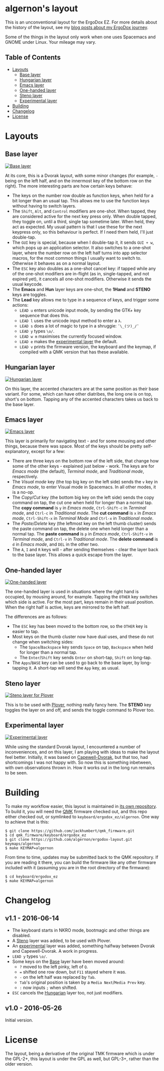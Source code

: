 algernon's layout
=======================

This is an unconventional layout for the ErgoDox EZ. For more details about the
history of the layout, see my
[blog posts about my ErgoDox journey][blog-ergodox].

 [blog-ergodox]: https://asylum.madhouse-project.org/blog/tags/ergodox/

Some of the things in the layout only work when one uses Spacemacs and GNOME
under Linux. Your mileage may vary.

## Table of Contents

* [Layouts](#layouts)
  - [Base layer](#base-layer)
  - [Hungarian layer](#hungarian-layer)
  - [Emacs layer](#emacs-layer)
  - [One-handed layer](#one-handed-layer)
  - [Steno layer](#steno-layer)
  - [Experimental layer](#experimental-layer)
* [Building](#building)
* [Changelog](#changelog)
* [License](#license)

# Layouts

## Base layer

[![Base layer](images/base-layer.png)](http://www.keyboard-layout-editor.com/#/gists/28f7eb305fdbff943613e1dc7aa9e82b)

At its core, this is a Dvorak layout, with some minor changes (for example, `-`
being on the left half, and on the innermost key of the bottom row on the
right). The more interesting parts are how certain keys behave:

* The keys on the number row double as function keys, when held for a bit longer
  than an usual tap. This allows me to use the function keys without having to
  switch layers.
* The `Shift`, `Alt`, and `Control` modifiers are one-shot. When tapped, they
  are considered active for the next key press only. When double tapped, they
  toggle on, until a third, single tap sometime later. When held, they act as
  expected. My usual pattern is that I use these for the next keypress only, so
  this behaviour is perfect. If I need them held, I'll just double-tap.
* The `GUI` key is special, because when I double-tap it, it sends `GUI + w`,
  which pops up an application selector. It also switches to a one-shot layer,
  where the number row on the left half turns into app selector macros, for the
  most common things I usually want to switch to. Otherwise it behaves as on a
  normal layout.
* The `ESC` key also doubles as a one-shot cancel key: if tapped while any of
  the one-shot modifiers are in-flight (as in, single-tapped, and not expired
  yet), it cancels all one-shot modifiers. Otherwise it sends the usual keycode.
* The **Emacs** and **Hun** layer keys are one-shot, the **1Hand** and **STENO**
  keys are toggles.
* The **Lead** key allows me to type in a sequence of keys, and trigger some
  actions:
    - `LEAD u` enters unicode input mode, by sending the GTK+ key sequence that
      does this.
    - `LEAD l` uses the unicode input method to enter a `λ`.
    - `LEAD s` does a lot of magic to type in a shruggie: `¯\_(ツ)_/¯`
    - `LEAD y` types `\o/`.
    - `LEAD w m` maximises the currently focused window.
    - `LEAD e` makes the [experimental layer](#experimental-layer) the default.
    - `LEAD v` prints the firmware version, the keyboard and the keymap, if
      compiled with a QMK version that has these available.

## Hungarian layer

[![Hungarian layer](images/hun-layer.png)](http://www.keyboard-layout-editor.com/#/gists/b160f6ec90d58c127c114c89f66e9dc9)

On this layer, the accented characters are at the same position as their base
variant. For some, which can have other diatribes, the long one is on top,
short's on bottom. Tapping any of the accented characters takes us back to the
base layer.

## Emacs layer

[![Emacs layer](images/emacs-layer.png)](http://www.keyboard-layout-editor.com/#/gists/c59c453f9fe1a3238ba1494e7e5c6892)

This layer is primarily for navigating text - and for some mousing and other
things, because there was space. Most of the keys should be pretty
self-explanatory, except for a few:

* There are three keys on the bottom row of the left side, that change how some
  of the other keys - explained just below - work. The keys are for *Emacs
  mode* (the default), *Terminal mode*, and *Traditional mode*, respectively.
* The *Visual mode* key (the top big key on the left side) sends the `v` key in
  *Emacs mode*, to enter Visual mode in Spacemacs. In all other modes, it is a
  no-op.
* The *Copy/Cut* key (the bottom big key on the left side) sends the copy
  command on tap, the cut one when held for longer than a normal tap. The **copy
  command** is `y` in *Emacs mode*, `Ctrl-Shift-c` in *Terminal mode*, and
  `Ctrl-c` in *Traditional mode*. The **cut command** is `x` in *Emacs mode*,
  `Ctrl-Shift-x` in *Terminal Mode* and `Ctrl-x` in *Traditional mode*.
* The *Paste/Delete* key (the leftmost key on the left thumb cluster) sends the
  paste command on tap, the delete one when held longer than a normal tap. The
  **paste command** is `p` in *Emacs mode*, `Ctrl-Shift-v` in *Terminal mode*,
  and `Ctrl-v` in *Traditional mode*. The **delete command** is `d` in *Emacs
  mode*, and `DEL` in the other two.
* The `A`, `I` and `R` keys will - after sending themselves - clear the layer
  back to the base layer. This allows a quick escape from the layer.

## One-handed layer

[![One-handed layer](images/one-handed-layer.png)](http://www.keyboard-layout-editor.com/#/gists/edff2495135955b8963198dace7f7ece)

The one-handed layer is used in situations where the right hand is occupied, by
mousing around, for example. Tapping the `OTHER` key switches which side is
active. For the most part, keys remain in their usual position. When the right
half is active, keys are mirrored to the left half.

The differences are as follows:

* The `ESC` key has been moved to the bottom row, so the `OTHER` key is easier
  to tap.
* Most keys on the thumb cluster now have dual uses, and these do not change
  when switching sides:
    - The `Space`/`Backspace` key sends `Space` on tap, `Backspace` when held
      for longer than a normal tap.
    - The `Enter`/`Shift` key sends `Enter` on short-tap, `Shift` on long-tap.
* The `Apps`/`BASE` key can be used to go back to the base layer, by
  long-tapping it. A short-tap will send the `App` key, as usual.

## Steno layer

[![Steno layer for Plover](images/steno-layer.png)](http://www.keyboard-layout-editor.com/#/gists/401ef9a84369e47c57f9aedcf0a0d667)

This is to be used with [Plover](http://www.openstenoproject.org/plover/),
nothing really fancy here. The **STENO** key toggles the layer on and off, and
sends the toggle command to Plover too.

## Experimental layer

[![Experimental layer](images/experimental-layer.png)](http://www.keyboard-layout-editor.com/#/gists/6ff50bf71248e05aab5b3fec4fae3d08)

While using the standard Dvorak layout, I encountered a number of
inconveniences, and on this layer, I am playing with ideas to make the layout
feel better. Initially, it was based on [Capewell-Dvorak][cpd], but that too,
had shortcomings I was not happy with. So now this is something inbetween, with
own observations thrown in. How it works out in the long run remains to be seen.

 [cpd]: http://www.michaelcapewell.com/projects/keyboard/layout_capewell-dvorak.htm

# Building

To make my workflow easier, this layout is maintained in
[its own repository][algernon:ez-layout]. To build it, you will need the
[QMK][qmk] firmware checked out, and this repo either checked out, or symlinked
to `keyboard/ergodox_ez/algernon`. One way to achieve that is this:

 [algernon:ez-layout]: https://github.com/algernon/ergodox-layout
 [qmk]: https://github.com/jackhumbert/qmk_firmware

```
$ git clone https://github.com/jackhumbert/qmk_firmware.git
$ cd qmk_firmware/keyboard/ergodox_ez
$ git clone https://github.com/algernon/ergodox-layout.git keymaps/algernon
$ make KEYMAP=algernon
```

From time to time, updates may be submitted back to the QMK repository. If you
are reading it there, you can build the firmware like any other firmware
included with it (assuming you are in the root directory of the firmware):

```
$ cd keyboard/ergodox_ez
$ make KEYMAP=algernon
```

# Changelog

## v1.1 - 2016-06-14

* The keyboard starts in NKRO mode, bootmagic and other things are disabled.
* A [Steno](#steno-layer) layer was added, to be used with Plover.
* An [experimental](#experimental-layer) layer was added, something halfway
  between Dvorak and Capewell-Dvorak. A work in progress.
* `LEAD y` types `\o/`.
* Some keys on the [Base](#base-layer) layer have been moved around:
  - `?` moved to the left pinky, left of `Q`.
  - `=` shifted one row down, but `F11` stayed where it was.
  - `-` on the left half was replaced by `Tab`.
  - `Tab`'s original position is taken by a `Media Next`/`Media Prev` key.
  - `:` now inputs `;` when shifted.
* `ESC` cancels the [Hungarian](#hungarian-layer) layer too, not just modifiers.

## v1.0 - 2016-05-26

Initial version.

# License

The layout, being a derivative of the original TMK firmware which is under the
GPL-2+, this layout is under the GPL as well, but GPL-3+, rather than the older
version.
